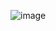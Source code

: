 ![image]([https://github.com/bogdanborejcukstudopua/bogdanborejcukstudopua/blob/main/%D0%BC%D0%B0%D0%BA%D0%B0%D0%BA%D0%B0](https://github.com/bogdanborejcukstudopua/bogdanborejcukstudopua/blob/main/123.jpg))
